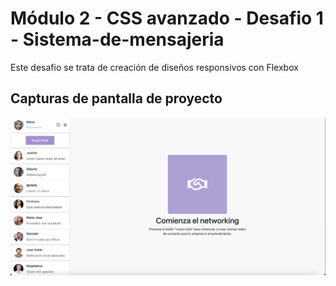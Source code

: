 # Módulo 2 - CSS avanzado - Desafio 1 - Sistema-de-mensajeria

Este desafio se trata de creación de diseños responsivos con Flexbox

## Capturas de pantalla de proyecto

![Layout responsive creado con Flexbox](assets/img/screen.png)

